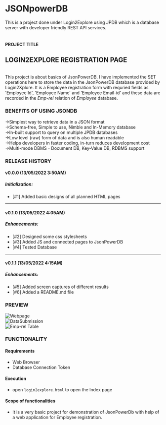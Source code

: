 # JSONpowerDB
This is a project done under Login2Explore using JPDB which is a database server with developer friendly REST API services.
<br>
<br>
<h4>PROJECT TITLE</h4><h2>LOGIN2EXPLORE REGISTRATION PAGE</h2></b><br>
This project is about basics of JsonPowerDB. I have implemented the SET operations here to store the data in the JsonPowerDB database provided by Login2Xplore. It is a Employee registration form with requried fields as 'Employee Id', 'Employee Name' and 'Employee Email-id' and these data are recorded in the <i>Emp-rel</i> relation of <i>Employee</i> database.
<h3>BENEFITS OF USING JSONDB</h3>
->Simplest way to retrieve data in a JSON format<br>
->Schema-free, Simple to use, Nimble and In-Memory database<br>
->In-built support to query on multiple JPDB databases<br>
->Low level (raw) form of data and is also human readable<br>
->Helps developers in faster coding, in-turn reduces development cost<br>
->Multi-mode DBMS - Document DB, Key-Value DB, RDBMS support
<h3>RELEASE HISTORY</h3>

#### v0.0.0 (13/05/2022 3:50AM)
##### Initialization:
- [#1] Added basic designs of all planned HTML pages
---
 #### v0.1.0 (13/05/2022 4:05AM)
##### Enhancements:
- [#2] Designed some css stylesheets
- [#3] Added JS and connected pages to JsonPowerDB
- [#4] Tested Database
---
#### v0.1.1 (13/05/2022 4:15AM)
##### Enhancements:
- [#5] Added screen captures of different results
- [#6] Added a README.md file

<h3>PREVIEW</h3>


![Webpage](https://user-images.githubusercontent.com/56040436/168179728-5b213e15-3c32-40a9-8039-e6db9efe2c23.png)
<br>
![DataSubmission](https://user-images.githubusercontent.com/56040436/168179745-6f321b46-abf0-419b-bffa-d36792e4abe6.png)
<br>
![Emp-rel Table](https://user-images.githubusercontent.com/56040436/168179760-cd8b95c6-1a38-442e-838c-52f3600d9fca.png)

<h3>FUNCTIONALITY</h3>

#### Requirements
  * Web Browser
  * Database Connection Token
  
#### Execution
* open `login2explore.html` to open the Index page

#### Scope of functionalities
* It is a very basic project for demonstration of JsonPowerDb with help of a web application for Employee registration. 



